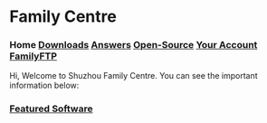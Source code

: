 # Family Centre
### Home        [Downloads](https://familycentre.github.io/downloads/)        [Answers](https://familycentre.github.io/ans/)         [Open-Source](https://familycentre.github.io/downloads/open-source.html)        [Your Account](https://familycentre.github.io/account/)        [FamilyFTP](https://familycentre.github.io/ftp/)
Hi, Welcome to Shuzhou Family Centre. You can see the important information below:
### [Featured Software](https://familycentre.github.io/downloads#featured-software)
